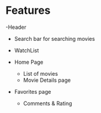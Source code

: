 # Features

-Header
  - Search bar for searching movies
  - WatchList

- Home Page
  - List of movies
  - Movie Details page

- Favorites page
  - Comments & Rating